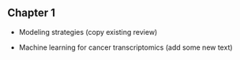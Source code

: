 ## Chapter 1

* Modeling strategies (copy existing review)

* Machine learning for cancer transcriptomics (add some new text)
